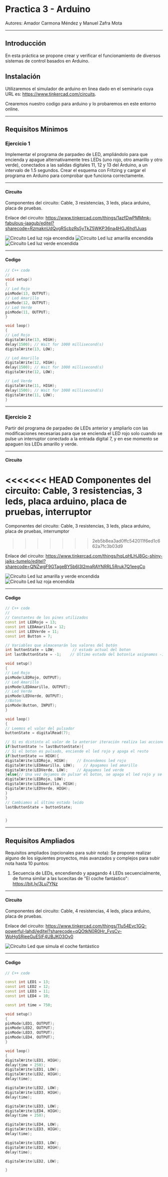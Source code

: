 # Practica 3 - Arduino # 

Autores: Amador Carmona Méndez y Manuel Zafra Mota

---
## Introducción ##
En esta práctica se propone crear y verificar el funcionamiento de diversos sistemas de control basados en Arduino.  

## Instalación ##
Utilizaremos el simulador de arduino en linea dado en el seminario cuya URL es: https://www.tinkercad.com/circuits.

Crearemos nuestro codigo para arduino y lo probaremos en este entorno online.

---

## Requisitos Mínimos ##

### Ejercicio 1 ###
Implementar el programa de parpadeo de LED, ampliándolo para que encienda y apague alternativamente tres LEDs (uno rojo, otro amarillo y otro verde), conectados a las salidas digitales 11, 12 y 13 del Arduino, a un intervalo de 1.5 segundos. Crear el esquema con Fritzing y cargar el programa en Arduino para comprobar que funciona correctamente.

---

#### Circuito ####
Componentes del circuito: Cable, 3 resistencias, 3 leds, placa arduino, placa de pruebas.

Enlace del circuito: https://www.tinkercad.com/things/1azfDwPMMmk-fabulous-jaagub/editel?sharecode=RzmaknUdQvgRScbzRs5yTkZ5WKP36na4HGJ6hd1Juas

![Circuito Led luz roja encendida](media/CircuitoLed1.1.png)
![Circuito Led  luz amarilla encendida](media/CircuitoLed1.2.png)
![Circuito Led  luz verde encendida](media/CircuitoLed1.3.png)

---

#### Codigo ####

~~~ C++
// C++ code
//
void setup()
{
// Led Rojo
pinMode(13, OUTPUT);
// Led Amarillo
pinMode(12, OUTPUT);
// Led Verde
pinMode(11, OUTPUT);
}

void loop()
{
// Led Rojo
digitalWrite(13, HIGH);
delay(1500); // Wait for 1000 millisecond(s)
digitalWrite(13, LOW);

// Led Amarillo
digitalWrite(12, HIGH);
delay(1500); // Wait for 1000 millisecond(s)
digitalWrite(12, LOW);

// Led Verde
digitalWrite(11, HIGH);
delay(1500); // Wait for 1000 millisecond(s)
digitalWrite(11, LOW);
}

~~~

---

### Ejercicio 2 ###
Partir del programa de parpadeo de LEDs anterior y ampliarlo con las modificaciones necesarias para que se encienda el LED rojo solo cuando se pulse un interruptor conectado a la entrada digital 7, y en ese momento se apaguen los LEDs amarillo y verde.

---

#### Circuito ####
<<<<<<< HEAD
Componentes del circuito: Cable, 3 resistencias, 3 leds, placa arduino, placa de pruebas, interruptor
=======
Componentes del circuito: Cable, 3 resistencias, 3 leds, placa arduino, placa de pruebas, interrumptor
>>>>>>> 2eb5b8ea3ad0ffc542011f6ed1c662a7fc3b03d9

Enlace del circuito: https://www.tinkercad.com/things/hqLqHLHJ8Gc-shiny-jaiks-tumelo/editel?sharecode=QNZwgF9GTageBY5b6I3l2mqRAYNRRL5Rruk7Q1eegCo

![Circuito Led luz amarilla y verde encendida ](media/CircuitoLed2.1.png)
![Circuito Led luz roja encendida](media/CircuitoLed2.2.png)

---

#### Codigo ####

~~~ C++
// C++ code
//
// Constantes de los pines utilizados
const int LEDRojo = 13;
const int LEDAmarillo = 12;
const int LEDVerde = 11;
const int Button = 7;

// Variables que almacenarán los valores del botón
int buttonState = LOW;        // estado actual del boton
int lastButtonState = -1;    // Ultimo estado del boton(Le asignamos -1 para que sea distinto que el estado inicial y encienda los leds amarillo y verde desde un inicio

void setup()
{
// Led Rojo
pinMode(LEDRojo, OUTPUT);
// Led Amarillo
pinMode(LEDAmarillo, OUTPUT);
// Led Verde
pinMode(LEDVerde, OUTPUT);
//Boton
pinMode(Button, INPUT);  
}

void loop()
{
// Leemos el valor del pulsador
buttonState = digitalRead(7);

// Si es distinto al valor de la anterior iteración realiza las acciones
if(buttonState != lastButtonState){
// Si el boton es pulsado, enciende el led rojo y apaga el resto
if(buttonState == HIGH){
digitalWrite(LEDRojo, HIGH);    // Encendemos led rojo
digitalWrite(LEDAmarillo, LOW);    // Apagamos led amarillo
digitalWrite(LEDVerde, LOW);    // Apagamos led verde
}else{// Una vez dejamos de pulsar el boton, se apaga el led rojo y se encienden el resto
digitalWrite(LEDRojo, LOW);
digitalWrite(LEDAmarillo, HIGH);
digitalWrite(LEDVerde, HIGH);
}
}
// Cambiamos al último estado leído
lastButtonState = buttonState;


}

~~~

---

## Requisitos Ampliados ## 
Requisitos ampliados (opcionales para subir nota): Se propone realizar alguno de los siguientes proyectos, más avanzados y complejos para subir nota hasta 10 puntos:
1. Secuencia de LEDs, encendiendo y apagando 4 LEDs secuencialmente, de forma similar a las lucecitas de "El coche fantástico": https://bit.ly/3Lu7YNz


---

#### Circuito ####
Componentes del circuito: Cable, 4 resistencias, 4 leds, placa arduino, placa de pruebas.

Enlace del circuito: https://www.tinkercad.com/things/11u54Evc1GQ-powerful-lahdi/editel?sharecode=qQOtkN0R0Hr_FvsCv-WoHgSRjeeGuE5lF4UBJKO3Ov0

![Circuito Led que simula el coche fantástico ](media/CircuitoCocheF.png)

---

#### Codigo ####

~~~ C++
// C++ code

const int LED1 = 13;
const int LED2 = 12;
const int LED3 = 11;
const int LED4 = 10;

const int time = 750;

void setup()
{
pinMode(LED1, OUTPUT);
pinMode(LED2, OUTPUT);
pinMode(LED3, OUTPUT);
pinMode(LED4, OUTPUT);
}

void loop()
{
digitalWrite(LED1, HIGH);
delay(time + 250);
digitalWrite(LED1, LOW);
digitalWrite(LED2, HIGH);
delay(time);

digitalWrite(LED2, LOW);
digitalWrite(LED3, HIGH);
delay(time);

digitalWrite(LED3, LOW);
digitalWrite(LED4, HIGH);
delay(time + 250);

digitalWrite(LED4, LOW);
digitalWrite(LED3, HIGH);
delay(time);

digitalWrite(LED3, LOW);
digitalWrite(LED2, HIGH);
delay(time);

digitalWrite(LED2, LOW);  

}

~~~

